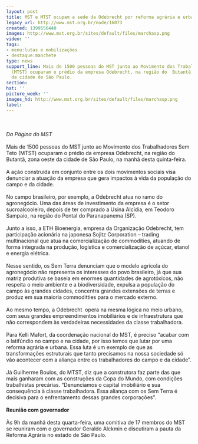 ```yaml
---
layout: post
title: MST e MTST ocupam a sede da Odebrecht por reforma agrária e urbana em SP
legacy_url: http://www.mst.org.br/node/16073
created: 1399556440
images: http://www.mst.org.br/sites/default/files/marchasp.png
video: ''
tags:
- menu:lutas e mobilizações
- destaque:manchete
type: news
support_line: Mais de 1500 pessoas do MST junto ao Movimento dos Trabalhadores Sem  Teto
  (MTST) ocuparam o prédio da empresa Odebrecht, na região do  Butantã, zona oeste
  da cidade de São Paulo.
section: 
hat: ''
picture_week: ''
images_hd: http://www.mst.org.br/sites/default/files/marchasp.png
label: 
---
```

<div style="text-align: center;">&nbsp;</div><div style="text-align: center;">&nbsp;<img src="http://www.mst.org.br/sites/default/files/marchasp.png" alt="" align="middle"></div><div><em>Da Página do MST</em></div><div><br>Mais de 1500 pessoas do MST junto ao Movimento dos Trabalhadores Sem Teto (MTST) ocuparam o prédio da empresa Odebrecht, na região do Butantã, zona oeste da cidade de São Paulo, na manhã desta quinta-feira.<br><br>A ação construída em conjunto entre os dois movimentos sociais visa denunciar a atuação da empresa que gera impactos à vida da população do campo e da cidade.</div><div>&nbsp;</div><div>No campo brasileiro, por exemplo, a Odebrecht atua no ramo do agronegócio. Uma das áreas de investimento da empresa é o setor sucroalcooleiro, depois de ter comprado a Usina Alcídia, em Teodoro Sampaio, na região do Pontal do Paranapanema (SP).</div><div>&nbsp;</div><div>Junto a isso, a ETH Bioenergia, empresa da Organização Odebrecht, tem participação acionária na japonesa Sojitz Corporation – trading multinacional que atua na comercialização de commodities, atuando de forma integrada na produção, logística e comercialização de açúcar, etanol e energia elétrica.</div><div><br>Nesse sentido, os Sem Terra denunciam que o modelo agrícola do agronegócio não representa os interesses do povo brasileiro, já que sua matriz produtiva se baseia em enormes quantidades de agrotóxicos, não respeita o meio ambiente e a biodiversidade, expulsa a população do campo às grandes cidades, concentra grandes extensões de terras e produz em sua maioria commoditties para o mercado externo.</div><div><br>Ao mesmo tempo, a Odebrecht&nbsp; opera na mesma lógica no meio urbano, com seus grandes empreendimentos imobiliários e de infraestrutura que não correspondem às verdadeiras necessidades da classe trabalhadora.<br>&nbsp;</div><div>Para Kelli Mafort, da coordenação nacional do MST, é preciso “acabar com o latifúndio no campo e na cidade, por isso temos que lutar por uma reforma agrária e urbana. Essa luta é um exemplo de que as transformações estruturais que tanto precisamos na nossa sociedade só vão acontecer com a aliança entre os trabalhadores do campo e da cidade”.</div><div><br>Já Guilherme Boulos, do MTST, diz que a construtora faz parte das que mais ganharam com as construções da Copa do Mundo, com condições trabalhistas precárias. “Denunciamos o capital imobiliário e sua consequência à classe trabalhadora. Essa aliança com os Sem Terra é decisiva para o enfrentamento dessas grandes corporações”.<br>&nbsp;</div><div><strong>Reunião com governador</strong></div><div><br>Às 9h da manhã desta quarta-feira, uma comitiva de 17 membros do MST se reuniram com o governador Geraldo Alckmin e discutiram a pauta da Reforma Agrária no estado de São Paulo.</div>
